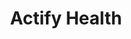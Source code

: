 ---
hackday: 20-london
links:
  code:
  - https://github.com/nadolski/ActifyHealth/
  presentation: https://docs.google.com/presentation/d/11COl007J_8QgAy6nIeTmI7vTVx0WOAPnzOv1BnYFLnU/edit?usp=sharing
summary: 'Gamifying behaviour change. Focus on weight loss and physical activity. '
team:
- '@SNadolski'
- Ray Jaffer
- Paul Peacock
- Kunal Singhal
- Zoe Lester
- Yasmine Boudiaf
- '@edmundjeevan'
- Jasminder Birdi
- Adam Deacon
- Nico Zonias
- James Dornan
title: Actify Health
thumbnail: actify_health.png
---
